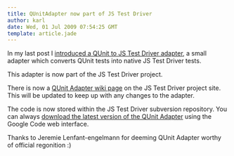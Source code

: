 ```yaml
---
title: QUnitAdapter now part of JS Test Driver
author: karl
date: Wed, 01 Jul 2009 07:54:25 GMT
template: article.jade
---
```


In my last post I [introduced a QUnit to JS Test Driver adapter](/articles/new-qunit-to-js-test-driver-adapter/), a small adapter which converts QUnit tests into native JS Test Driver tests.

This adapter is now part of the JS Test Driver project.

There is now a [QUnit Adapter wiki page](http://code.google.com/p/js-test-driver/wiki/QUnitAdapter) on the JS Test Driver project site. This will be updated to keep up with any changes to the adapter.

The code is now stored within the JS Test Driver subversion repository. You can always [download the latest version of the QUnit Adapter](http://code.google.com/p/js-test-driver/source/browse/#svn/trunk/JsTestDriver/contrib/qunit) using the Google Code web interface.

Thanks to Jeremie Lenfant-engelmann for deeming QUnit Adapter worthy of official regonition :)
